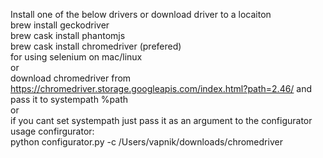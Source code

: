 Install one of the below drivers or download driver to a locaiton  
brew install geckodriver  
brew cask install phantomjs  
brew cask install chromedriver  (prefered)  
for using selenium on mac/linux  
or  
download chromedriver from https://chromedriver.storage.googleapis.com/index.html?path=2.46/
and pass it to systempath %path  
or  
if you cant set systempath just pass it as an argument to the configurator  
usage confirgurator:  
python configurator.py -c /Users/vapnik/downloads/chromedriver
